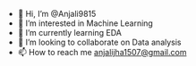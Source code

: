 - 👋 Hi, I’m @Anjali9815
- 👀 I’m interested in Machine Learning
- 🌱 I’m currently learning EDA
- 💞️ I’m looking to collaborate on Data analysis
- 📫 How to reach me anjalijha1507@gmail.com

<!---
Anjali9815/Anjali9815 is a ✨ special ✨ repository because its `README.md` (this file) appears on your GitHub profile.
You can click the Preview link to take a look at your changes.
--->
